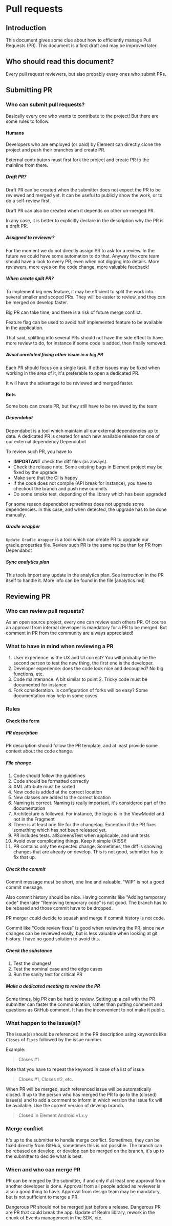 # Pull requests

## Introduction

This document gives some clue about how to efficiently manage Pull Requests (PR). This document is a first draft and may be improved later.

## Who should read this document?

Every pull request reviewers, but also probably every ones who submit PRs.

## Submitting PR

### Who can submit pull requests?

Basically every one who wants to contribute to the project! But there are some rules to follow.

#### Humans

Developers who are employed (or paid) by Element can directly clone the project and push their branches and create PR.

External contributors must first fork the project and create PR to the mainline from there.

##### Draft PR?

Draft PR can be created when the submitter does not expect the PR to be reviewed and merged yet. It can be useful to publicly show the work, or to do a self-review first.

Draft PR can also be created when it depends on other un-merged PR.

In any case, it is better to explicitly declare in the description why the PR is a draft PR.

##### Assigned to reviewer?

For the moment we do not directly assign PR to ask for a review. In the future we could have some automation to do that. Anyway the core team should have a look to every PR, even when not digging into details. More reviewers, more eyes on the code change, more valuable feedback!

##### When create split PR?

To implement big new feature, it may be efficient to split the work into several smaller and scoped PRs. They will be easier to review, and they can be merged on develop faster.

Big PR can take time, and there is a risk of future merge conflict.

Feature flag can be used to avoid half implemented feature to be available in the application.

That said, splitting into several PRs should not have the side effect to have more review to do, for instance if some code is added, then finally removed.

##### Avoid unrelated fixing other issue in a big PR

Each PR should focus on a single task. If other issues may be fixed when working in the area of it, it's preferable to open a dedicated PR.

It will have the advantage to be reviewed and merged faster.

#### Bots

Some bots can create PR, but they still have to be reviewed by the team

##### Dependabot

Dependabot is a tool which maintain all our external dependencies up to date. A dedicated PR is created for each new available release for one of our external dependency.Dependabot

To review such PR, you have to
 - **IMPORTANT** check the diff files (as always).
 - Check the release note. Some existing bugs in Element project may be fixed by the upgrade
 - Make sure that the CI is happy
 - If the code does not compile (API break for instance), you have to checkout the branch and push new commits
 - Do some smoke test, depending of the library which has been upgraded

For some reason dependabot sometimes does not upgrade some dependencies. In this case, and when detected, the upgrade has to be done manually.

##### Gradle wrapper

`Update Gradle Wrapper` is a tool which can create PR tu upgrade our gradle.properties file.
Review such PR is the same recipe than for PR from Dependabot

##### Sync analytics plan

This tools import any update in the analytics plan. See instruction in the PR itself to handle it.
More info can be found in the file [analytics.md]

## Reviewing PR

### Who can review pull requests?

As an open source project, every one can review each others PR. Of course an approval from internal developer is mandatory for a PR to be merged.
But comment in PR from the community are always appreciated!

### What to have in mind when reviewing a PR

1. User experience: is the UX and UI correct? You will probably be the second person to test the new thing, the first one is the developer.
2. Developer experience: does the code look nice and decoupled? No big functions, etc.
3. Code maintenance. A bit similar to point 2. Tricky code must be documented for instance
4. Fork consideration. Is configuration of forks will be easy? Some documentation may help in some cases.

### Rules

#### Check the form

##### PR description

PR description should follow the PR template, and at least provide some context about the code change.

##### File change

1. Code should follow the guidelines
2. Code should be formatted correctly
3. XML attribute must be sorted
4. New code is added at the correct location
5. New classes are added to the correct location
6. Naming is correct. Naming is really important, it's considered part of the documentation
7. Architecture is followed. For instance, the logic is in the ViewModel and not in the Fragment
8. There is at least one file for the changelog. Exception if the PR fixes something which has not been released yet.
9. PR includes tests. allScreensTest when applicable, and unit tests
10. Avoid over complicating things. Keep it simple (KISS)!
11. PR contains only the expected change. Sometimes, the diff is showing changes that are already on develop. This is not good, submitter has to fix that up.

##### Check the commit

Commit message must be short, one line and valuable. "WIP" is not a good commit message.

Also commit history should be nice. Having commits like "Adding temporary code" then later "Removing temporary code" is not good. The branch has to be rebased and those commit have to be dropped.

PR merger could decide to squash and merge if commit history is not code.

Commit like "Code review fixes" is good when reviewing the PR, since new changes can be reviewed easily, but is less valuable when looking at git history. I have no good solution to avoid this.

##### Check the substance

1. Test the changes!
2. Test the nominal case and the edge cases
3. Run the sanity test for critical PR

##### Make a dedicated meeting to review the PR

Some times, big PR can be hard to review. Setting up a call with the PR submitter can faster the communication, rather than putting comment and questions as GitHub comment. It has the inconvenient to not make it public.

### What happen to the issue(s)?

The issue(s) should be referenced in the PR description using keywords like `Closes` of `Fixes` followed by the issue number.

Example:
> Closes #1

Note that you have to repeat the keyword in case of a list of issue

> Closes #1, Closes #2, etc.

When PR will be merged, such referenced issue will be automatically closed.
It up to the person who has merged the PR to go to the (closed) issue(s) and to add a comment to inform in which version the issue fix will be available. Use the current version of develop branch.

> Closed in Element Android v1.x.y

### Merge conflict

It's up to the submitter to handle merge conflict. Sometimes, they can be fixed directly from GitHub, sometimes this is not possible. The branch can be rebased on develop, or develop can be merged on the branch, it's up to the submitter to decide what is best.

### When and who can merge PR

PR can be merged by the submitter, if and only if at least one approval from another developer is done. Approval from all people added as reviewer is also a good thing to have. Approval from design team may be mandatory, but is not sufficient to merge a PR.

Dangerous PR should not be merged just before a release. Dangerous PR are PR that could break the app. Update of Realm library, rework in the chunk of Events management in the SDK, etc.
